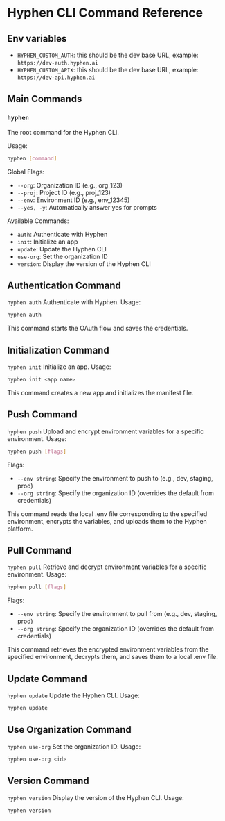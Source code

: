 # Hyphen CLI Command Reference

## Env variables
-   `HYPHEN_CUSTOM_AUTH`: this should be the dev base URL, example: `https://dev-auth.hyphen.ai`
-   `HYPHEN_CUSTOM_APIX`: this should be the dev base URL, example: `https://dev-api.hyphen.ai`

## Main Commands

### `hyphen`

The root command for the Hyphen CLI.

Usage:
```bash
hyphen [command]
```

Global Flags:
  - `--org`: Organization ID (e.g., org_123)
  - `--proj`: Project ID (e.g., proj_123)
  - `--env`: Environment ID (e.g., env_12345)
  - `--yes, -y`: Automatically answer yes for prompts

Available Commands:
  - `auth`: Authenticate with Hyphen
  - `init`: Initialize an app
  - `update`: Update the Hyphen CLI
  - `use-org`: Set the organization ID
  - `version`: Display the version of the Hyphen CLI

## Authentication Command
`hyphen auth`
Authenticate with Hyphen.
Usage:

```bash
hyphen auth
```
This command starts the OAuth flow and saves the credentials.

## Initialization Command
`hyphen init`
Initialize an app.
Usage:
```bash
hyphen init <app name> 
```
This command creates a new app and initializes the manifest file.


## Push Command
`hyphen push`
Upload and encrypt environment variables for a specific environment.
Usage:
```bash
hyphen push [flags]
```

Flags:
  - `--env string`: Specify the environment to push to (e.g., dev, staging, prod)
  - `--org string`: Specify the organization ID (overrides the default from credentials)

This command reads the local .env file corresponding to the specified environment, encrypts the variables, and uploads them to the Hyphen platform.

## Pull Command
`hyphen pull`
Retrieve and decrypt environment variables for a specific environment.
Usage:
```bash
hyphen pull [flags]
```

Flags:
  - `--env string`: Specify the environment to pull from (e.g., dev, staging, prod)
  - `--org string`: Specify the organization ID (overrides the default from credentials)

This command retrieves the encrypted environment variables from the specified environment, decrypts them, and saves them to a local .env file.


## Update Command
`hyphen update`
Update the Hyphen CLI.
Usage:
```bash
hyphen update
```

## Use Organization Command
`hyphen use-org`
Set the organization ID.
Usage:
```bash
hyphen use-org <id>
```

## Version Command
`hyphen version`
Display the version of the Hyphen CLI.
Usage:
```bash
hyphen version
```
